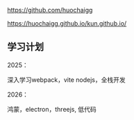 

https://github.com/huochaigg

https://huochaigg.github.io/kun.github.io/



## 学习计划

2025：

深入学习webpack，vite
nodejs，全栈开发

2026：

鸿蒙，electron，threejs, 低代码



